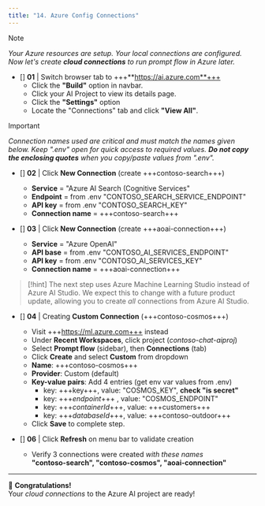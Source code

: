 ```yaml
---
title: "14. Azure Config Connections"
---
```


> [!NOTE]
_Your Azure resources are setup. Your local connections are configured. Now let's create **cloud connections** to run prompt flow in Azure later._

* []  **01** | Switch browser tab to +++**https://ai.azure.com**+++ 
    - Click the **"Build"** option in navbar.
    - Click your AI Project to view its details page.
    - Click the **"Settings"** option
    - Locate the "Connections" tab and click **"View All"**.

> [!IMPORTANT]
_Connection names used are critical and must match the names given below. Keep ".env" open for quick access to required values. **Do not copy the enclosing quotes** when you copy/paste values from ".env"._

* []  **02** | Click **New Connection** (create +++contoso-search+++) 
    - **Service** = "Azure AI Search (Cognitive Services" 
    - **Endpoint** = from .env "CONTOSO_SEARCH_SERVICE_ENDPOINT"
    - **API key** = from .env "CONTOSO_SEARCH_KEY"
    - **Connection name** = +++contoso-search+++

* []  **03** | Click **New Connection** (create +++aoai-connection+++) 
    - **Service** = "Azure OpenAI" 
    - **API base** = from .env "CONTOSO_AI_SERVICES_ENDPOINT"
    - **API key** = from .env "CONTOSO_AI_SERVICES_KEY"
    - **Connection name** = +++aoai-connection+++

> [!hint]
The next step uses Azure Machine Learning Studio instead of Azure AI Studio. We expect this to change with a future product update, allowing you to create _all_ connections from Azure AI Studio.

* []  **04** | Creating **Custom Connection** (+++contoso-cosmos+++) 
    - Visit +++https://ml.azure.com+++ instead
    - Under **Recent Workspaces**, click project (_contoso-chat-aiproj_)
    - Select **Prompt flow** (sidebar), then **Connections** (tab)
    - Click **Create** and select **Custom** from dropdown
    - **Name**: +++contoso-cosmos+++
    - **Provider**: Custom (default)
    - **Key-value pairs**: Add 4 entries (get env var values from .env)
        - key: +++key+++, value: "COSMOS_KEY", **check "is secret"**
        - key: +++_endpoint_+++ , value: "COSMOS_ENDPOINT"
        - key: +++_containerId_+++, value: +++customers+++
        - key: +++_databaseId_+++, value: +++contoso-outdoor+++
    - Click **Save** to complete step. 
    
* []  **06** | Click **Refresh** on menu bar to validate creation
    - Verify 3 connections were created *with these names* <br/> **"contoso-search", "contoso-cosmos", "aoai-connection"**

---

🥳 **Congratulations!** <br/> Your *cloud connections* to the Azure AI project are ready!

